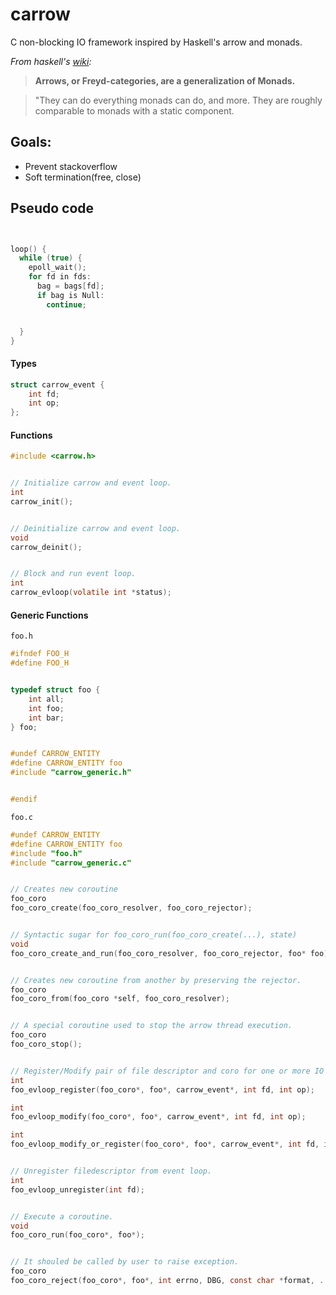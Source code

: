 # carrow

C non-blocking IO framework inspired by Haskell's arrow and monads.


*From haskell's [wiki](https://wiki.haskell.org/Arrow):*
> **Arrows, or Freyd-categories, are a generalization of Monads.**

> "They can do everything monads can do, and more. They are roughly 
> comparable to monads with a static component.


## Goals:

- Prevent stackoverflow
- Soft termination(free, close)


## Pseudo code

```C


loop() {
  while (true) {
    epoll_wait();
    for fd in fds:
      bag = bags[fd];
      if bag is Null:
        continue;


  }
}


```

#### Types

```C
struct carrow_event {
    int fd;
    int op;
};
```


#### Functions

```C
#include <carrow.h>


// Initialize carrow and event loop.
int 
carrow_init();


// Deinitialize carrow and event loop.
void 
carrow_deinit();


// Block and run event loop.
int 
carrow_evloop(volatile int *status);
```


#### Generic Functions

`foo.h`

```C
#ifndef FOO_H
#define FOO_H


typedef struct foo {
    int all;
    int foo;
    int bar;
} foo;


#undef CARROW_ENTITY
#define CARROW_ENTITY foo
#include "carrow_generic.h"


#endif
```


`foo.c`

```C
#undef CARROW_ENTITY
#define CARROW_ENTITY foo
#include "foo.h"
#include "carrow_generic.c"


// Creates new coroutine
foo_coro 
foo_coro_create(foo_coro_resolver, foo_coro_rejector); 


// Syntactic sugar for foo_coro_run(foo_coro_create(...), state)
void 
foo_coro_create_and_run(foo_coro_resolver, foo_coro_rejector, foo* foo);


// Creates new coroutine from another by preserving the rejector.
foo_coro 
foo_coro_from(foo_coro *self, foo_coro_resolver);


// A special coroutine used to stop the arrow thread execution.
foo_coro 
foo_coro_stop();


// Register/Modify pair of file descriptor and coro for one or more IO events.
int 
foo_evloop_register(foo_coro*, foo*, carrow_event*, int fd, int op);

int 
foo_evloop_modify(foo_coro*, foo*, carrow_event*, int fd, int op);

int 
foo_evloop_modify_or_register(foo_coro*, foo*, carrow_event*, int fd, int op);


// Unregister filedescriptor from event loop.
int 
foo_evloop_unregister(int fd);


// Execute a coroutine.
void 
foo_coro_run(foo_coro*, foo*);


// It shouled be called by user to raise exception.
foo_coro 
foo_coro_reject(foo_coro*, foo*, int errno, DBG, const char *format, ...);
```
